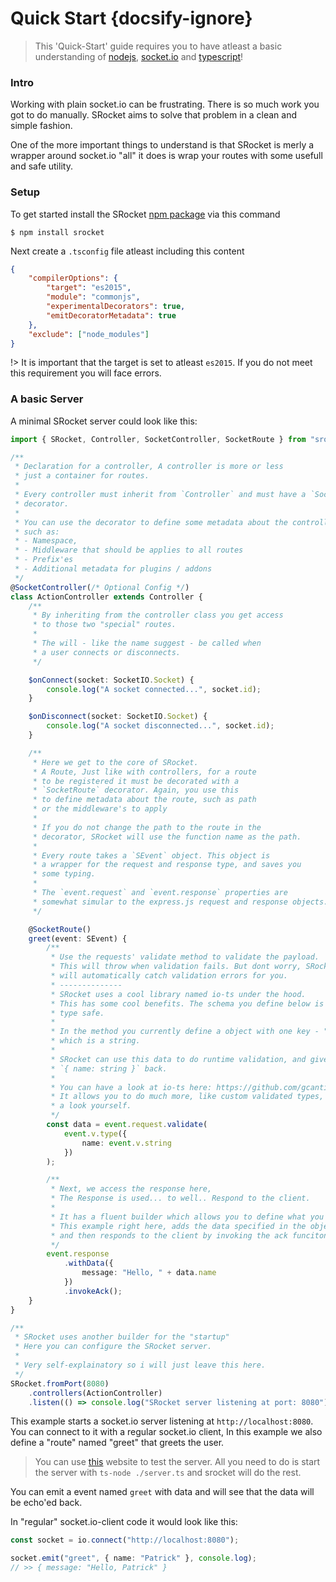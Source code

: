 # Quick Start {docsify-ignore}

> This 'Quick-Start' guide requires you to have atleast a basic understanding of
> [nodejs](nodejs.org), [socket.io](socket.io) and [typescript](https://www.typescriptlang.org/)!

### Intro

Working with plain socket.io can be frustrating. There is so much work you got to do manually.
SRocket aims to solve that problem in a clean and simple fashion.

One of the more important things to understand is that SRocket is merly a wrapper around socket.io
"all" it does is wrap your routes with some usefull and safe utility.

### Setup

To get started install the SRocket [npm package](https://www.npmjs.com/package/srocket) via this command

`$ npm install srocket`

Next create a `.tsconfig` file atleast including this content

```json
{
	"compilerOptions": {
		"target": "es2015",
		"module": "commonjs",
		"experimentalDecorators": true,
		"emitDecoratorMetadata": true
	},
	"exclude": ["node_modules"]
}
```

!> It is important that the target is set to atleast `es2015`. If you do not meet this requirement you will face
errors.

### A basic Server

A minimal SRocket server could look like this:

```ts
import { SRocket, Controller, SocketController, SocketRoute } from "srocket";

/**
 * Declaration for a controller, A controller is more or less
 * just a container for routes.
 *
 * Every controller must inherit from `Controller` and must have a `SocketController`
 * decorator.
 *
 * You can use the decorator to define some metadata about the controller
 * such as:
 * - Namespace,
 * - Middleware that should be applies to all routes
 * - Prefix'es
 * - Additional metadata for plugins / addons
 */
@SocketController(/* Optional Config */)
class ActionController extends Controller {
	/**
	 * By inheriting from the controller class you get access
	 * to those two "special" routes.
	 *
	 * The will - like the name suggest - be called when
	 * a user connects or disconnects.
	 */

	$onConnect(socket: SocketIO.Socket) {
		console.log("A socket connected...", socket.id);
	}

	$onDisconnect(socket: SocketIO.Socket) {
		console.log("A socket disconnected...", socket.id);
	}

	/**
	 * Here we get to the core of SRocket.
	 * A Route, Just like with controllers, for a route
	 * to be registered it must be decorated with a
	 * `SocketRoute` decorator. Again, you use this
	 * to define metadata about the route, such as path
	 * or the middleware's to apply
	 *
	 * If you do not change the path to the route in the
	 * decorator, SRocket will use the function name as the path.
	 *
	 * Every route takes a `SEvent` object. This object is
	 * a wrapper for the request and response type, and saves you
	 * some typing.
	 *
	 * The `event.request` and `event.response` properties are
	 * somewhat simular to the express.js request and response objects.
	 */

	@SocketRoute()
	greet(event: SEvent) {
		/**
		 * Use the requests' validate method to validate the payload.
		 * This will throw when validation fails. But dont worry, SRocket
		 * will automatically catch validation errors for you.
		 * --------------
		 * SRocket uses a cool library named io-ts under the hood.
		 * This has some cool benefits. The schema you define below is 100%
		 * type safe.
		 *
		 * In the method you currently define a object with one key - "name"
		 * which is a string.
		 *
		 * SRocket can use this data to do runtime validation, and give back a
		 * `{ name: string }` back.
		 *
		 * You can have a look at io-ts here: https://github.com/gcanti/io-ts
		 * It allows you to do much more, like custom validated types, but have
		 * a look yourself.
		 */
		const data = event.request.validate(
			event.v.type({
				name: event.v.string
			})
		);

		/**
		 * Next, we access the response here,
		 * The Response is used... to well.. Respond to the client.
		 *
		 * It has a fluent builder which allows you to define what you want to do
		 * This example right here, adds the data specified in the object to the payload
		 * and then responds to the client by invoking the ack funciton of socket.io
		 */
		event.response
			.withData({
				message: "Hello, " + data.name
			})
			.invokeAck();
	}
}

/**
 * SRocket uses another builder for the "startup"
 * Here you can configure the SRocket server.
 *
 * Very self-explainatory so i will just leave this here.
 */
SRocket.fromPort(8080)
	.controllers(ActionController)
	.listen(() => console.log("SRocket server listening at port: 8080"));
```

This example starts a socket.io server listening at `http://localhost:8080`.
You can connect to it with a regular socket.io client, In this example we also define
a "route" named "greet" that greets the user.

> You can use [this](https://amritb.github.io/socketio-client-tool/) website to test the server.
> All you need to do is start the server with `ts-node ./server.ts` and srocket will do the rest.

You can emit a event named `greet` with data and will see that the data will be echo'ed back.

In "regular" socket.io-client code it would look like this:

```ts
const socket = io.connect("http://localhost:8080");

socket.emit("greet", { name: "Patrick" }, console.log);
// >> { message: "Hello, Patrick" }
```
